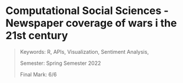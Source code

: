 # Computational Social Sciences - Newspaper coverage of wars i the 21st century

> Keywords: R, APIs, Visualization, Sentiment Analysis, 
>
> Semester: Spring Semester 2022
> 
> Final Mark: 6/6


